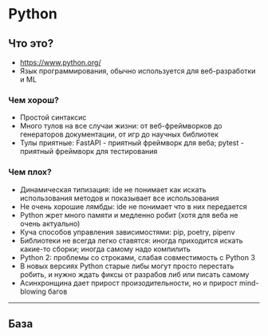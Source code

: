 # Python

## Что это?

- https://www.python.org/
- Язык программирования, обычно используется для веб-разработки и ML

### Чем хорош?

- Простой синтаксис
- Много тулов на все случаи жизни: от веб-фреймворков до генераторов документации, от игр до научных библиотек
- Тулы приятные: FastAPI - приятный фреймворк для веба; pytest - приятный фреймворк для тестирования

### Чем плох?

- Динамическая типизация: ide не понимает как искать использования методов и показывает все использования
- Не очень хорошие лямбды: ide не понимает что в них передается
- Python жрет много памяти и медленно робит (хотя для веба не очень актуально)
- Куча способов управления зависимостями: pip, poetry, pipenv
- Библиотеки не всегда легко ставятся: иногда приходится искать какие-то сборки; иногда самому надо компилить
- Python 2: проблемы со строками, слабая совместимость с Python 3
- В новых версиях Python старые либы могут просто перестать робить, и нужно ждать фиксы от разрабов либ или писать
  самому
- Асинхронщина дает прирост произодительности, но и прирост mind-blowing багов

---

## База


